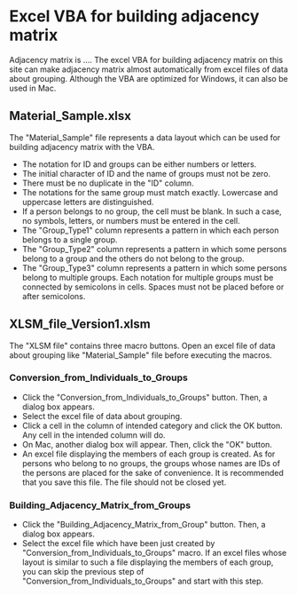 # Excel VBA for building adjacency matrix
Adjacency matrix is .... The excel VBA for building adjacency matrix on this site can make adjacency matrix almost automatically from excel files of data about grouping. Although the VBA are optimized for Windows, it can also be used in Mac.

## Material_Sample.xlsx  
The "Material_Sample" file represents a data layout which can be used for building adjacency matrix with the VBA.
- The notation for ID and groups can be either numbers or letters.  
- The initial character of ID and the name of groups must not be zero.  
- There must be no duplicate in the "ID" column.  
- The notations for the same group must match exactly. Lowercase and uppercase letters are distinguished.  
- If a person belongs to no group, the cell must be blank. In such a case, no symbols, letters, or numbers must be entered in the cell.  
- The "Group_Type1" column represents a pattern in which each person belongs to a single group.  
- The "Group_Type2" column represents a pattern in which some persons belong to a group and the others do not belong to the group.  
- The "Group_Type3" column represents a pattern in which some persons belong to multiple groups. Each notation for multiple groups must be connected by semicolons in cells. Spaces must not be placed before or after semicolons.  

## XLSM_file_Version1.xlsm  
The "XLSM file" contains three macro buttons. Open an excel file of data about grouping like "Material_Sample" file before executing the macros.
### Conversion_from_Individuals_to_Groups
- Click the "Conversion_from_Individuals_to_Groups" button. Then, a dialog box appears.  
- Select the excel file of data about grouping.  
- Click a cell in the column of intended category and click the OK button. Any cell in the intended column will do.  
- On Mac, another dialog box will appear. Then, click the "OK" button.  
- An excel file displaying the members of each group is created. As for persons who belong to no groups, the groups whose names are IDs of the persons are placed for the sake of convenience. It is recommended that you save this file. The file should not be closed yet.  
### Building_Adjacency_Matrix_from_Groups
- Click the "Building_Adjacency_Matrix_from_Group" button. Then, a dialog box appears.
- Select the excel file which have been just created by "Conversion_from_Individuals_to_Groups" macro. If an excel files whose layout is similar to such a file displaying the members of each group, you can skip the previous step of "Conversion_from_Individuals_to_Groups" and start with this step.
